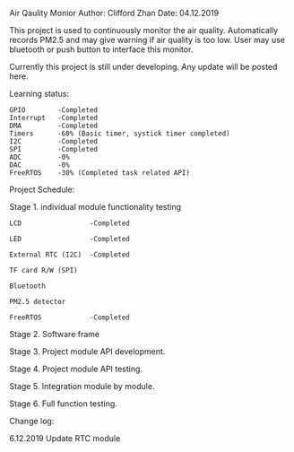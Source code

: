 Air Qaulity Monior
Author: Clifford Zhan
Date: 04.12.2019

This project is used to continuously monitor the air quality. Automatically records PM2.5 and may give warning if air quality is too low. User may use bluetooth or push button to interface this monitor.

Currently this project is still under developing. Any update will be posted here.

Learning status:

    GPIO        -Completed
    Interrupt   -Completed
    DMA         -Completed
    Timers      -60% (Basic timer, systick timer completed)
    I2C         -Completed
    SPI         -Completed
    ADC         -0%
    DAC         -0%
    FreeRTOS    -30% (Completed task related API)

Project Schedule:

Stage 1. individual module functionality testing

    LCD                 -Completed

    LED                 -Completed

    External RTC (I2C)  -Completed

    TF card R/W (SPI)

    Bluetooth

    PM2.5 detector

    FreeRTOS            -Completed

Stage 2. Software frame

Stage 3. Project module API development.

Stage 4. Project module API testing.

Stage 5. Integration module by module.

Stage 6. Full function testing.

Change log:

6.12.2019
Update RTC module
